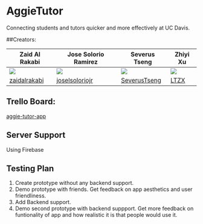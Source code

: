 # AggieTutor
Connecting students and tutors quicker and more effectively at UC Davis.

##Creators:

| Zaid Al Rakabi | Jose Solorio Ramirez | Severus Tseng | Zhiyi Xu|
|--------|--------|--------|--------|
| ![](https://avatars1.githubusercontent.com/u/11766372?s=100&v=3)|![](https://avatars1.githubusercontent.com/u/17058366?s=100&v=4)       | ![](https://avatars2.githubusercontent.com/u/37227883?s=100&v=4)| ![](https://avatars1.githubusercontent.com/u/27104248?s=100&v=4)
| [zaidalrakabi](https://github.com/zaidalrakabi)|[joselsoloriojr](https://github.com/joselsoloriojr)|[SeverusTseng](https://github.com/SeverusTseng)| [LTZX](https://github.com/LTZX)

## Trello Board:
[aggie-tutor-app](https://trello.com/b/au6ICKVT/aggie-tutor-app)

## Server Support
Using Firebase

## Testing Plan
1. Create prototype without any backend support.
2. Demo prototype with friends. Get feedback on app aesthetics and user friendliness. 
3. Add Backend support.
4. Demo second prototype with backend suppport. Get more feedback on funtionality of app and how realistic it is that people would use it. 
